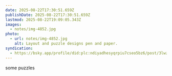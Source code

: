 ```yaml
---
date: 2025-08-22T17:30:51.659Z
publishDate: 2025-08-22T17:30:51.659Z
lastmod: 2025-08-22T19:09:05.343Z
images:
  - notes/img-4852.jpg
photo:
  - url: notes/img-4852.jpg
    alt: Layout and puzzle designs pen and paper.
syndication:
  - https://bsky.app/profile/did:plc:ndiyadhesyqrpiu7cseo5bz6/post/3lwz5sbqzmg2b
---
```


some puzzles 
